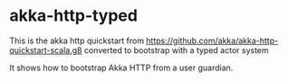# akka-http-typed

This is the akka http quickstart from https://github.com/akka/akka-http-quickstart-scala.g8 converted to bootstrap with a typed actor system

It shows how to bootstrap Akka HTTP from a user guardian.




